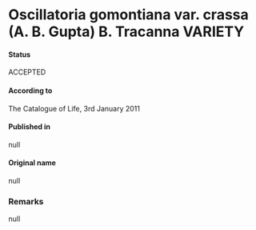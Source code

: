 # Oscillatoria gomontiana var. crassa (A. B. Gupta) B. Tracanna VARIETY

#### Status
ACCEPTED

#### According to
The Catalogue of Life, 3rd January 2011

#### Published in
null

#### Original name
null

### Remarks
null